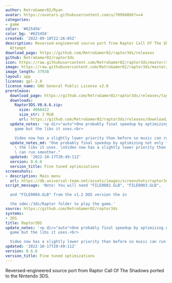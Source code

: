 ```yaml
---
author: RetroGamer02/Ryan
avatar: https://avatars.githubusercontent.com/u/70994866?v=4
categories:
- game
color: '#625456'
color_bg: '#625456'
created: '2022-09-10T22:26:05Z'
description: Reversed-engineered source port from Raptor Call Of The Shadows 3DS Port
  Attempt
download_page: https://github.com/RetroGamer02/raptor3ds/releases
github: RetroGamer02/raptor3ds
icon: https://raw.githubusercontent.com/RetroGamer02/raptor3ds/master/rapicon.png
image: https://raw.githubusercontent.com/RetroGamer02/raptor3ds/master/RapBanner.png
image_length: 37938
layout: app
license: gpl-2.0
license_name: GNU General Public License v2.0
prerelease:
  download_page: https://github.com/RetroGamer02/raptor3ds/releases/tag/0.6.6
  downloads:
    Raptor3DS.V0.6.6.zip:
      size: 4066422
      size_str: 3 MiB
      url: https://github.com/RetroGamer02/raptor3ds/releases/download/0.6.6/Raptor3DS.V0.6.6.zip
  update_notes: '<p dir="auto">One probably final speedup by optimizing not only the
    game but the libs it uses.<br>

    Video now has a slightly lower priority than before so music can run smoother.</p>'
  update_notes_md: "One probably final speedup by optimizing not only the game but\
    \ the libs it uses. \nVideo now has a slightly lower priority than before so music\
    \ can run smoother."
  updated: '2022-10-17T20:49:11Z'
  version: 0.6.6
  version_title: Fine tuned optimizations
screenshots:
- description: Main menu
  url: https://db.universal-team.net/assets/images/screenshots/raptor3ds/main-menu.png
script_message: 'Note: You will need "FILE0002.GLB", "FILE0003.GLB",

  and "FILE0004.GLB" from the v1.2 DOS version the in

  the sdmc:/3ds/Raptor folder to play the game.'
source: https://github.com/RetroGamer02/raptor3ds
systems:
- 3DS
title: Raptor3DS
update_notes: '<p dir="auto">One probably final speedup by optimizing not only the
  game but the libs it uses.<br>

  Video now has a slightly lower priority than before so music can run smoother.</p>'
updated: '2022-10-17T20:49:11Z'
version: 0.6.6
version_title: Fine tuned optimizations
---
```

Reversed-engineered source port from Raptor Call Of The Shadows ported to the Nintendo 3DS.